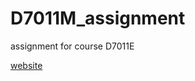 # D7011M_assignment
assignment for course D7011E

[website](http://ec2-34-207-167-160.compute-1.amazonaws.com)

